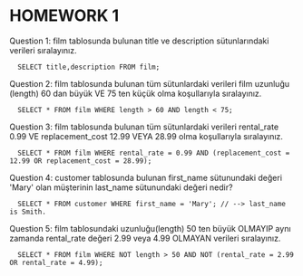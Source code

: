 # HOMEWORK 1

Question 1: film tablosunda bulunan title ve description sütunlarındaki verileri sıralayınız.
```
  SELECT title,description FROM film;
```
Question 2: film tablosunda bulunan tüm sütunlardaki verileri film uzunluğu (length) 60 dan büyük VE 75 ten küçük olma koşullarıyla sıralayınız.
```
  SELECT * FROM film WHERE length > 60 AND length < 75;
```
Question 3: film tablosunda bulunan tüm sütunlardaki verileri rental_rate 0.99 VE replacement_cost 12.99 VEYA 28.99 olma koşullarıyla sıralayınız.
```
  SELECT * FROM film WHERE rental_rate = 0.99 AND (replacement_cost = 12.99 OR replacement_cost = 28.99);
```
Question 4: customer tablosunda bulunan first_name sütunundaki değeri 'Mary' olan müşterinin last_name sütunundaki değeri nedir?
```
  SELECT * FROM customer WHERE first_name = 'Mary'; // --> last_name is Smith.
```
Question 5: film tablosundaki uzunluğu(length) 50 ten büyük OLMAYIP aynı zamanda rental_rate değeri 2.99 veya 4.99 OLMAYAN verileri sıralayınız.
```
  SELECT * FROM film WHERE NOT length > 50 AND NOT (rental_rate = 2.99 OR rental_rate = 4.99);
```
